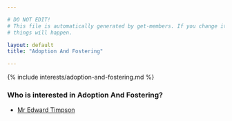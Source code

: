 ```yaml
---

# DO NOT EDIT!
# This file is automatically generated by get-members. If you change it, bad
# things will happen.

layout: default
title: "Adoption And Fostering"

---
```


{% include interests/adoption-and-fostering.md %}

### Who is interested in Adoption And Fostering?


* [Mr Edward Timpson](../members/mr-edward-timpson.html)
